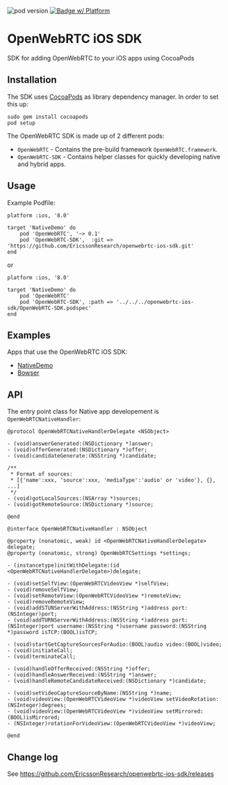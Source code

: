 ![pod version](https://img.shields.io/cocoapods/v/OpenWebRTC.svg) [![Badge w/ Platform](http://img.shields.io/cocoapods/p/OpenWebRTC.svg?style=flat)](https://cocoadocs.org/docsets/OpenWebRTC)

# OpenWebRTC iOS SDK
SDK for adding OpenWebRTC to your iOS apps using CocoaPods

## Installation

The SDK uses [CocoaPods](http://cocoapods.org) as library dependency manager. In order to set this up:

    sudo gem install cocoapods
    pod setup

The OpenWebRTC SDK is made up of 2 different pods:

* `OpenWebRTC` - Contains the pre-build framework `OpenWebRTC.framework`.
* `OpenWebRTC-SDK` - Contains helper classes for quickly developing native and hybrid apps. 

## Usage
Example Podfile:
```
platform :ios, '8.0'

target 'NativeDemo' do
    pod 'OpenWebRTC', '~> 0.1'
    pod 'OpenWebRTC-SDK',  :git => 'https://github.com/EricssonResearch/openwebrtc-ios-sdk.git'
end
```
or
```
platform :ios, '8.0'

target 'NativeDemo' do
    pod 'OpenWebRTC'
    pod 'OpenWebRTC-SDK', :path => '../../../openwebrtc-ios-sdk/OpenWebRTC-SDK.podspec'
end
```

## Examples
Apps that use the OpenWebRTC iOS SDK:
* [NativeDemo](https://github.com/EricssonResearch/openwebrtc-examples/tree/master/ios/NativeDemo)
* [Bowser](https://github.com/EricssonResearch/bowser)

## API
The entry point class for Native app developement is `OpenWebRTCNativeHandler`:

```
@protocol OpenWebRTCNativeHandlerDelegate <NSObject>

- (void)answerGenerated:(NSDictionary *)answer;
- (void)offerGenerated:(NSDictionary *)offer;
- (void)candidateGenerate:(NSString *)candidate;

/**
 * Format of sources:
 * [{'name':xxx, 'source':xxx, 'mediaType':'audio' or 'video'}, {}, ...]
 */
- (void)gotLocalSources:(NSArray *)sources;
- (void)gotRemoteSource:(NSDictionary *)source;

@end

@interface OpenWebRTCNativeHandler : NSObject

@property (nonatomic, weak) id <OpenWebRTCNativeHandlerDelegate> delegate;
@property (nonatomic, strong) OpenWebRTCSettings *settings;

- (instancetype)initWithDelegate:(id <OpenWebRTCNativeHandlerDelegate>)delegate;

- (void)setSelfView:(OpenWebRTCVideoView *)selfView;
- (void)removeSelfView;
- (void)setRemoteView:(OpenWebRTCVideoView *)remoteView;
- (void)removeRemoteView;
- (void)addSTUNServerWithAddress:(NSString *)address port:(NSInteger)port;
- (void)addTURNServerWithAddress:(NSString *)address port:(NSInteger)port username:(NSString *)username password:(NSString *)password isTCP:(BOOL)isTCP;

- (void)startGetCaptureSourcesForAudio:(BOOL)audio video:(BOOL)video;
- (void)initiateCall;
- (void)terminateCall;

- (void)handleOfferReceived:(NSString *)offer;
- (void)handleAnswerReceived:(NSString *)answer;
- (void)handleRemoteCandidateReceived:(NSDictionary *)candidate;

- (void)setVideoCaptureSourceByName:(NSString *)name;
- (void)videoView:(OpenWebRTCVideoView *)videoView setVideoRotation:(NSInteger)degrees;
- (void)videoView:(OpenWebRTCVideoView *)videoView setMirrored:(BOOL)isMirrored;
- (NSInteger)rotationForVideoView:(OpenWebRTCVideoView *)videoView;

@end
```

## Change log
See https://github.com/EricssonResearch/openwebrtc-ios-sdk/releases
